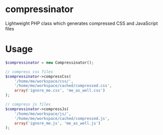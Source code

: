 compressinator
==============

Lightweight PHP class which generates compressed CSS and JavaScript files


Usage
=====

```php
$compressinator = new Compressinator();

// compress css files
$compressinator->compressCss(
	'/home/me/workspace/css/',
	'/home/me/workspace/cached/compressed.css',
	array('ignore_me.css', 'me_as_well.css')
);

// compress js files
$compressinator->compressJs(
	'/home/me/workspace/js/',
	'/home/me/workspace/cached/compressed.js',
	array('ignore_me.js', 'me_as_well.js')
);
```
